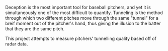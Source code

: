 Deception is the most important tool for baseball pitchers, and yet it is simultaneously one of the most difficult to quantify. Tunneling is the method through which two different pitches move through the same "tunnel" for a breif moment out of the pitcher's hand, thus giving the illusion to the batter that they are the same pitch.

This project attempts to measure pitchers' tunnelling quality based off of radar data. 
